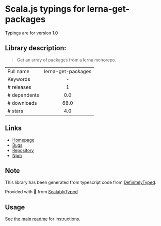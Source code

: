 
# Scala.js typings for lerna-get-packages

Typings are for version 1.0

## Library description:
> Get an array of packages from a lerna monorepo.

|                    |                 |
| ------------------ | :-------------: |
| Full name          | lerna-get-packages |
| Keywords           | - |
| # releases         | 1 |
| # dependents       | 0.0 |
| # downloads        | 68.0 |
| # stars            | 4.0 |

## Links
- [Homepage](https://github.com/azz/lerna-get-packages#readme)
- [Bugs](https://github.com/azz/lerna-get-packages/issues)
- [Repository](https://github.com/azz/lerna-get-packages)
- [Npm](https://www.npmjs.com/package/lerna-get-packages)
    


## Note
This library has been generated from typescript code from [DefinitelyTyped](https://definitelytyped.org).

Provided with :purple_heart: from [ScalablyTyped](https://github.com/oyvindberg/ScalablyTyped)

## Usage
See [the main readme](../../readme.md) for instructions.


